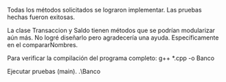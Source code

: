 Todas los métodos solicitados se lograron implementar. 
Las pruebas hechas fueron exitosas.

La clase Transaccion y Saldo tienen métodos que se podrían modularizar aún más. No logré diseñarlo pero agradecería una ayuda. 
Específicamente en el compararNombres.

Para verificar la compilación del programa completo:
g++ *.cpp -o Banco

Ejecutar pruebas (main).
.\Banco




